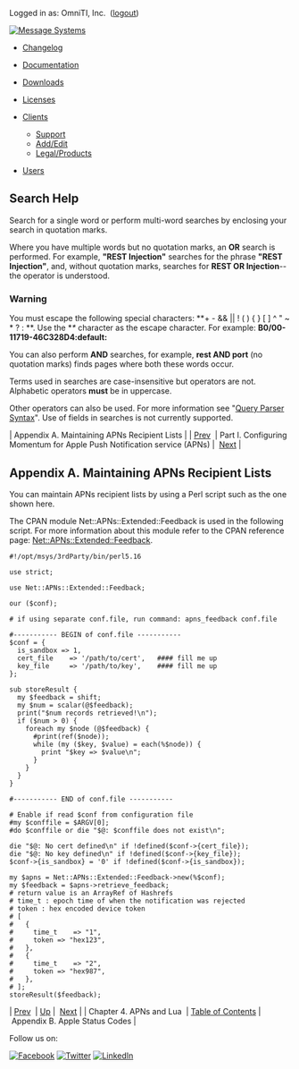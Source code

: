 Logged in as: OmniTI, Inc.  ([logout](https://support.messagesystems.com/logout.php))

[![Message Systems](https://support.messagesystems.com/images/ms-white205.png)](https://support.messagesystems.com/start.php) 

*   [Changelog](https://support.messagesystems.com/start.php?show=changelog)
*   [Documentation](https://support.messagesystems.com/docs/)
*   [Downloads](https://support.messagesystems.com/start.php)

*   [Licenses](https://support.messagesystems.com/license_summary.php)
*   <a href="">Clients</a>
    *   [Support](https://support.messagesystems.com/cs.php)
    *   [Add/Edit](https://support.messagesystems.com/edit_client.php)
    *   [Legal/Products](https://support.messagesystems.com/edit_products.php)
*   [Users](https://support.messagesystems.com/edit_customer.php)

## Search Help

Search for a single word or perform multi-word searches by enclosing your search in quotation marks.

Where you have multiple words but no quotation marks, an **OR** search is performed. For example, **"REST Injection"** searches for the phrase **"REST Injection"**, and, without quotation marks, searches for **REST OR Injection**--the operator is understood.

### Warning

You must escape the following special characters: **+ - && || ! ( ) { } [ ] ^ " ~ * ? : \**. Use the **\** character as the escape character. For example: **B0/00-11719-46C328D4\:default\:**

You can also perform **AND** searches, for example, **rest AND port** (no quotation marks) finds pages where both these words occur.

Terms used in searches are case-insensitive but operators are not. Alphabetic operators **must** be in uppercase.

Other operators can also be used. For more information see "[Query Parser Syntax](https://lucene.apache.org/core/old_versioned_docs/versions/3_0_0/queryparsersyntax.html)". Use of fields in searches is not currently supported.

| Appendix A. Maintaining APNs Recipient Lists |
| [Prev](push.apns.lua.php)  | Part I. Configuring Momentum for Apple Push Notification service (APNs) |  [Next](push.apple.error.php) |

## Appendix A. Maintaining APNs Recipient Lists

You can maintain APNs recipient lists by using a Perl script such as the one shown here.

The CPAN module Net::APNs::Extended::Feedback is used in the following script. For more information about this module refer to the CPAN reference page: [Net::APNs::Extended::Feedback](http://search.cpan.org/~xaicron/Net-APNs-Extended-0.02/lib/Net/APNs/Extended/Feedback.pm).

```
#!/opt/msys/3rdParty/bin/perl5.16

use strict;

use Net::APNs::Extended::Feedback;

our ($conf);

# if using separate conf.file, run command: apns_feedback conf.file

#----------- BEGIN of conf.file -----------
$conf = {
  is_sandbox => 1,
  cert_file    => '/path/to/cert',   #### fill me up
  key_file     => '/path/to/key',    #### fill me up
};

sub storeResult {
  my $feedback = shift;
  my $num = scalar(@$feedback);
  print("$num records retrieved!\n");
  if ($num > 0) {
    foreach my $node (@$feedback) {
      #print(ref($node));
      while (my ($key, $value) = each(%$node)) {
        print "$key => $value\n";
      }
    }
  }
}

#----------- END of conf.file -----------

# Enable if read $conf from configuration file
#my $conffile = $ARGV[0];
#do $conffile or die "$@: $conffile does not exist\n";

die "$@: No cert defined\n" if !defined($conf->{cert_file});
die "$@: No key defined\n" if !defined($conf->{key_file});
$conf->{is_sandbox} = '0' if !defined($conf->{is_sandbox});

my $apns = Net::APNs::Extended::Feedback->new(%$conf);
my $feedback = $apns->retrieve_feedback;
# return value is an ArrayRef of Hashrefs
# time_t : epoch time of when the notification was rejected
# token : hex encoded device token
# [
#   {
#     time_t    => "1",
#     token => "hex123",
#   },
#   {
#     time_t    => "2",
#     token => "hex987",
#   },
# ];
storeResult($feedback);
```

| [Prev](push.apns.lua.php)  | [Up](push.apple.php) |  [Next](push.apple.error.php) |
| Chapter 4. APNs and Lua  | [Table of Contents](index.php) |  Appendix B. Apple Status Codes |

Follow us on:

[![Facebook](https://support.messagesystems.com/images/icon-facebook.png)](http://www.facebook.com/messagesystems) [![Twitter](https://support.messagesystems.com/images/icon-twitter.png)](http://twitter.com/#!/MessageSystems) [![LinkedIn](https://support.messagesystems.com/images/icon-linkedin.png)](http://www.linkedin.com/company/message-systems)